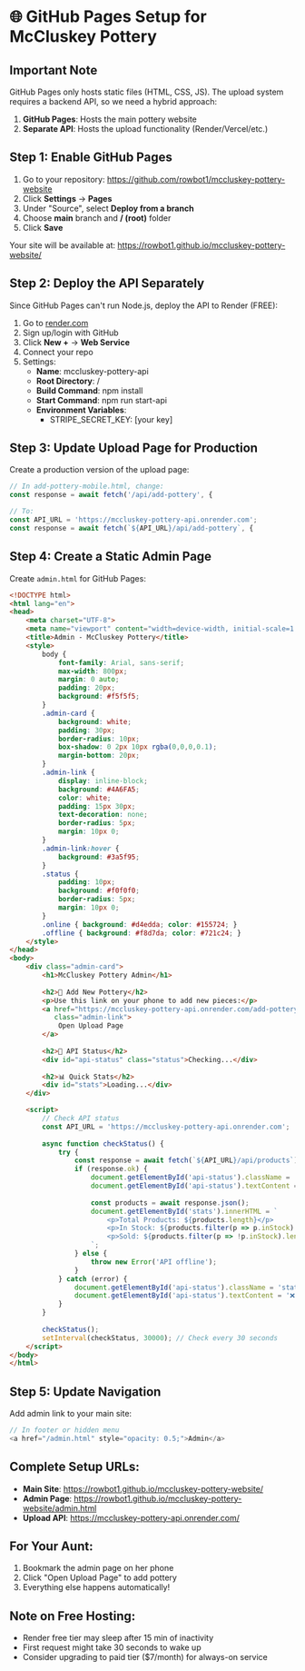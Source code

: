 # 🌐 GitHub Pages Setup for McCluskey Pottery

## Important Note
GitHub Pages only hosts static files (HTML, CSS, JS). The upload system requires a backend API, so we need a hybrid approach:

1. **GitHub Pages**: Hosts the main pottery website
2. **Separate API**: Hosts the upload functionality (Render/Vercel/etc.)

## Step 1: Enable GitHub Pages

1. Go to your repository: https://github.com/rowbot1/mccluskey-pottery-website
2. Click **Settings** → **Pages**
3. Under "Source", select **Deploy from a branch**
4. Choose **main** branch and **/ (root)** folder
5. Click **Save**

Your site will be available at: https://rowbot1.github.io/mccluskey-pottery-website/

## Step 2: Deploy the API Separately

Since GitHub Pages can't run Node.js, deploy the API to Render (FREE):

1. Go to [render.com](https://render.com)
2. Sign up/login with GitHub
3. Click **New +** → **Web Service**
4. Connect your repo
5. Settings:
   - **Name**: mccluskey-pottery-api
   - **Root Directory**: /
   - **Build Command**: npm install
   - **Start Command**: npm run start-api
   - **Environment Variables**:
     - STRIPE_SECRET_KEY: [your key]

## Step 3: Update Upload Page for Production

Create a production version of the upload page:

```javascript
// In add-pottery-mobile.html, change:
const response = await fetch('/api/add-pottery', {

// To:
const API_URL = 'https://mccluskey-pottery-api.onrender.com';
const response = await fetch(`${API_URL}/api/add-pottery`, {
```

## Step 4: Create a Static Admin Page

Create `admin.html` for GitHub Pages:

```html
<!DOCTYPE html>
<html lang="en">
<head>
    <meta charset="UTF-8">
    <meta name="viewport" content="width=device-width, initial-scale=1.0">
    <title>Admin - McCluskey Pottery</title>
    <style>
        body {
            font-family: Arial, sans-serif;
            max-width: 800px;
            margin: 0 auto;
            padding: 20px;
            background: #f5f5f5;
        }
        .admin-card {
            background: white;
            padding: 30px;
            border-radius: 10px;
            box-shadow: 0 2px 10px rgba(0,0,0,0.1);
            margin-bottom: 20px;
        }
        .admin-link {
            display: inline-block;
            background: #4A6FA5;
            color: white;
            padding: 15px 30px;
            text-decoration: none;
            border-radius: 5px;
            margin: 10px 0;
        }
        .admin-link:hover {
            background: #3a5f95;
        }
        .status {
            padding: 10px;
            background: #f0f0f0;
            border-radius: 5px;
            margin: 10px 0;
        }
        .online { background: #d4edda; color: #155724; }
        .offline { background: #f8d7da; color: #721c24; }
    </style>
</head>
<body>
    <div class="admin-card">
        <h1>McCluskey Pottery Admin</h1>
        
        <h2>📱 Add New Pottery</h2>
        <p>Use this link on your phone to add new pieces:</p>
        <a href="https://mccluskey-pottery-api.onrender.com/add-pottery-mobile.html" 
           class="admin-link">
            Open Upload Page
        </a>
        
        <h2>🔌 API Status</h2>
        <div id="api-status" class="status">Checking...</div>
        
        <h2>📊 Quick Stats</h2>
        <div id="stats">Loading...</div>
    </div>

    <script>
        // Check API status
        const API_URL = 'https://mccluskey-pottery-api.onrender.com';
        
        async function checkStatus() {
            try {
                const response = await fetch(`${API_URL}/api/products`);
                if (response.ok) {
                    document.getElementById('api-status').className = 'status online';
                    document.getElementById('api-status').textContent = '✅ API is online';
                    
                    const products = await response.json();
                    document.getElementById('stats').innerHTML = `
                        <p>Total Products: ${products.length}</p>
                        <p>In Stock: ${products.filter(p => p.inStock).length}</p>
                        <p>Sold: ${products.filter(p => !p.inStock).length}</p>
                    `;
                } else {
                    throw new Error('API offline');
                }
            } catch (error) {
                document.getElementById('api-status').className = 'status offline';
                document.getElementById('api-status').textContent = '❌ API is offline';
            }
        }
        
        checkStatus();
        setInterval(checkStatus, 30000); // Check every 30 seconds
    </script>
</body>
</html>
```

## Step 5: Update Navigation

Add admin link to your main site:

```javascript
// In footer or hidden menu
<a href="/admin.html" style="opacity: 0.5;">Admin</a>
```

## Complete Setup URLs:

- **Main Site**: https://rowbot1.github.io/mccluskey-pottery-website/
- **Admin Page**: https://rowbot1.github.io/mccluskey-pottery-website/admin.html
- **Upload API**: https://mccluskey-pottery-api.onrender.com/

## For Your Aunt:

1. Bookmark the admin page on her phone
2. Click "Open Upload Page" to add pottery
3. Everything else happens automatically!

## Note on Free Hosting:

- Render free tier may sleep after 15 min of inactivity
- First request might take 30 seconds to wake up
- Consider upgrading to paid tier ($7/month) for always-on service